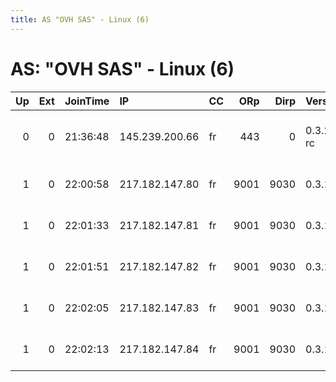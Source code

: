 ```yaml
---
title: AS "OVH SAS" - Linux (6)
---
```


# AS: "OVH SAS" - Linux (6)

|   Up |   Ext | JoinTime   | IP             | CC   |   ORp |   Dirp | Version    | Contact                   | Nickname    |   eFamMembers |
|-----:|------:|:-----------|:---------------|:-----|------:|-------:|:-----------|:--------------------------|:------------|--------------:|
|    0 |     0 | 21:36:48   | 145.239.200.66 | fr   |   443 |      0 | 0.3.2.8-rc | qeternity at protonmail d | qeternity   |             1 |
|    1 |     0 | 22:00:58   | 217.182.147.80 | fr   |  9001 |   9030 | 0.3.1.9    | never at ever dot net     | tisztaszar1 |             1 |
|    1 |     0 | 22:01:33   | 217.182.147.81 | fr   |  9001 |   9030 | 0.3.1.9    | never at ever dot net     | tisztaszar2 |             1 |
|    1 |     0 | 22:01:51   | 217.182.147.82 | fr   |  9001 |   9030 | 0.3.1.9    | never at ever dot net     | tisztaszar3 |             1 |
|    1 |     0 | 22:02:05   | 217.182.147.83 | fr   |  9001 |   9030 | 0.3.1.9    | never at ever dot net     | tisztaszar4 |             1 |
|    1 |     0 | 22:02:13   | 217.182.147.84 | fr   |  9001 |   9030 | 0.3.1.9    | never at ever dot net     | tisztaszar5 |             1 |
